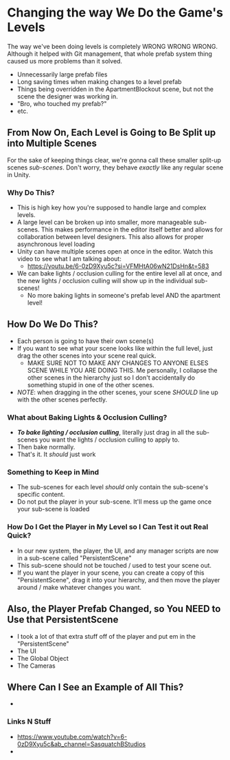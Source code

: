 # Changing the way We Do the Game's Levels

The way we've been doing levels is completely WRONG WRONG WRONG. Although it helped with Git management, that whole prefab system thing caused us more problems than it solved.

- Unnecessarily large prefab files
- Long saving times when making changes to a level prefab
- Things being overridden in the ApartmentBlockout scene, but not the scene the designer was working in.
- "Bro, who touched my prefab?"
- etc.

## From Now On, Each Level is Going to Be Split up into Multiple Scenes

For the sake of keeping things clear, we're gonna call these smaller split-up scenes *sub-scenes*. Don't worry, they behave *exactly* like any regular scene in Unity.

### Why Do This?
- This is high key how you're supposed to handle large and complex levels.
- A large level can be broken up into smaller, more manageable sub-scenes. This makes performance in the editor itself better and allows for collaboration between level designers. This also allows for proper asynchronous level loading
- Unity can have multiple scenes open at once in the editor. Watch this video to see what I am talking about:
	- <https://youtu.be/6-0zD9Xyu5c?si=VFMHtA06wN21DsHn&t=583>
- We can bake lights / occlusion culling for the entire level all at once, and the new lights / occlusion culling will show up in the individual sub-scenes!
	- No more baking lights in someone's prefab level AND the apartment level!

## How Do We Do This?
- Each person is going to have their own scene(s)
- If you want to see what your scene looks like within the full level, just drag the other scenes into your scene real quick.
	- MAKE SURE NOT TO MAKE ANY CHANGES TO ANYONE ELSES SCENE WHILE YOU ARE DOING THIS. Me personally, I collapse the other scenes in the hierarchy just so I don't accidentally do something stupid in one of the other scenes.
- *NOTE*: when dragging in the other scenes, your scene *SHOULD* line up with the other scenes perfectly.

### What about Baking Lights & Occlusion Culling?
- ***To bake lighting / occlusion culling***, literally just drag in all the sub-scenes you want the lights / occlusion culling to apply to.
- Then bake normally.
- That's it. It *should* just work

### Something to Keep in Mind
- The sub-scenes for each level *should* only contain the sub-scene's specific content.
- Do not put the player in your sub-scene. It'll mess up the game once your sub-scene is loaded

### How Do I Get the Player in My Level so I Can Test it out Real Quick?
- In our new system, the player, the UI, and any manager scripts are now in a sub-scene called "PersistentScene"
- This sub-scene should not be touched / used to test your scene out.
- If you want the player in your scene, you can create a copy of this "PersistentScene", drag it into your hierarchy, and then move the player around / make whatever changes you want.

## Also, the Player Prefab Changed, so You NEED to Use that PersistentScene
- I took a lot of that extra stuff off of the player and put em in the "PersistentScene"
- The UI
- The Global Object
- The Cameras

## Where Can I See an Example of All This?
-

### Links N Stuff
- <https://www.youtube.com/watch?v=6-0zD9Xyu5c&ab_channel=SasquatchBStudios>
-
